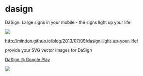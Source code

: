 dasign
======

DaSign: Large signs in your mobile - the signs light up your life


![](http://mindon.github.io/images/blog/dasign/prompt.png)

<http://mindon.github.io/blog/2013/07/09/dasign-light-up-your-life/>

provide your SVG vector images for DaSign


[DaSign @ Google Play](https://play.google.com/store/apps/details?id=com.mindon.idea.dasign)

![](http://mindon.github.io/images/blog/dasign/dasign-qr.png)

